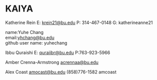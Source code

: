# KAIYA

Katherine Rein
E: krein21@bu.edu
P: 314-467-0148
G: katherineanne21

name:Yuhe Chang \
email:yhchang@bu.edu \
github user name: yuhechang

Ibbu Quraishi
E: quraiibr@bu.edu
P:763-923-5966 

Amber Crenna-Armstrong acrennaa@bu.edu

Alex Coast
amocast@bu.edu
(858)776-1582
amcoast
